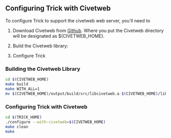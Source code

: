 ## Configuring Trick with Civetweb
To configure Trick to support the civetweb web server, you'll need to

1. Download Civetweb from [Github](https://github.com/civetweb/civetweb). Where you put the Civetweb directory will be designated as $(CIVETWEB_HOME).

2. Build the Civetweb library:
3. Configure Trick

### Building the Civetweb Library
```bash
cd $(CIVETWEB_HOME)
make build
make WITH_ALL=1
mv $(CIVETWEB_HOME)/output/build/src/libcivetweb.a $(CIVETWEB_HOME)/lib
```
### Configuring Trick with Civetweb
```bash
cd $(TRICK_HOME)
./configure --with-civetweb=$(CIVETWEB_HOME)
make clean
make
```
